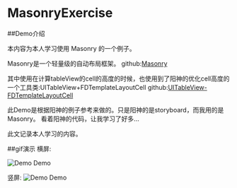 # MasonryExercise
##Demo介绍

本内容为本人学习使用 Masonry 的一个例子。

Masonry是一个轻量级的自动布局框架。
github:[Masonry](https://github.com/SnapKit/Masonry)

其中使用在计算tableView的cell的高度的时候，也使用到了阳神的优化cell高度的一个工具类:UITableView+FDTemplateLayoutCell
github:[UITableView-FDTemplateLayoutCell](https://github.com/forkingdog/UITableView-FDTemplateLayoutCell)

此Demo是根据阳神的例子参考来做的。只是阳神的是storyboard，而我用的是 Masonry。
看着阳神的代码，让我学习了好多...

此文记录本人学习的内容。

##gif演示
横屏:

![Demo Demo](https://github.com/XQBoy/MasonryExercise/blob/master/Demo/Demo/%E6%A8%AA%E5%B1%8F.gif)

竖屏:
![Demo Demo](https://github.com/XQBoy/MasonryExercise/blob/master/Demo/Demo/%E7%AB%96%E5%B1%8F.gif)
